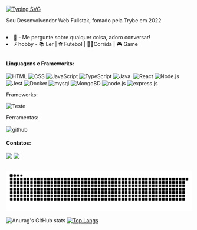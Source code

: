 [![Typing SVG](https://readme-typing-svg.demolab.com?font=Fira+Code&weight=500&size=26&pause=1000&color=C0FF25&random=false&width=600&separator=%3C&lines=%22Ol%C3%A1%2Ceu+sou+Walace+Nascimento+%3CDesenvolvedor+Web+Fullstack%F0%9F%98%8A%22)](https://git.io/typing-svg)

Sou Desenvolvendor Web Fullstak, fomado pela Trybe em 2022

##

</div>
  <div align="left" style="display: inline_block">
    <!-- <li> 🎓 - Estou estundando desenvolvimento Web Full Stack na <a href="https://betrybe.com">Trybe</a>.</li> -->
    <li> 💬 - Me pergunte sobre qualquer coisa, adoro conversar!</li>
    <li> ⚡ hobby - 📚 Ler | ⚽ Futebol | 🏃🏿Corrida | 🎮 Game </li>
  </div>
</div>

##

 #### Linguagens e Frameworks:   
<div style="display: inline_block">
  <!--Liguagens --->
  <img alt="HTML" src="https://img.shields.io/badge/HTML-E34F26?&style=for-the-badge&logo=html5&logoColor=white"/>
  <img alt="CSS" src="https://img.shields.io/badge/CSS-1572B6?&style=for-the-badge&logo=css3&logoColor=white"/>
  <img alt="JavaScript" src="https://img.shields.io/badge/JavaScript-F7DF1E?style=for-the-badge&logo=javascript&logoColor=black"/>
  <img alt="TypeScript" src="https://img.shields.io/badge/TypeScript-007ACC?style=for-the-badge&logo=typescript&logoColor=white"/>
  <img alt="Java" src="https://img.shields.io/badge/Java-ED8B00?style=for-the-badge&logo=openjdk&logoColor=white"/>
  
  <img alt="" src=""/>
  <!--Frameworks --->
  <img alt="React" src="https://img.shields.io/badge/React-20232A?style=for-the-badge&logo=react&logoColor=61DAFB"/>
  <img alt="Node.js" src="https://img.shields.io/badge/Node.js-43853D?style=for-the-badge&logo=node.js&logoColor=white"/>
  

  <img alt="" src=""/>
  <img alt="" src=""/>
  <img alt="" src=""/>

  <img alt="Jest" src="https://cdn.jsdelivr.net/gh/devicons/devicon/icons/jest/jest-plain.svg" width="35" height="40" align="center"/>
  <!--
  <img alt="Redux" src="https://cdn.jsdelivr.net/gh/devicons/devicon/icons/redux/redux-original.svg" width="35" height="40" align="center" />
  <img alt="Bootstrap" src="https://cdn.jsdelivr.net/gh/devicons/devicon/icons/bootstrap/bootstrap-original-wordmark.svg" width="35" height="40" align="center"/>
  -->
  <!-- Desenvolvimento Back-End -->
  <img alt="Docker" src="https://cdn.jsdelivr.net/gh/devicons/devicon/icons/docker/docker-plain-wordmark.svg" width="35" height="40" align="center">
  <!-- 
  <img alt="heroku" src="https://cdn.jsdelivr.net/gh/devicons/devicon/icons/heroku/heroku-plain-wordmark.svg" width="40" height="40" align="center"/>
  -->
  <img alt="mysql" src="https://cdn.jsdelivr.net/gh/devicons/devicon/icons/mysql/mysql-original-wordmark.svg" width="60" height="50" align="center">
  <img alt="MongoBD" src="https://cdn.jsdelivr.net/gh/devicons/devicon/icons/mongodb/mongodb-plain-wordmark.svg" width="45" height="40" align="center">
  <img alt="node.js" src="https://cdn.jsdelivr.net/gh/devicons/devicon/icons/nodejs/nodejs-original-wordmark.svg" width="60" height="60" align="center">
  <img alt="express.js" src="https://cdn.jsdelivr.net/gh/devicons/devicon/icons/express/express-original-wordmark.svg" width="60" height="60" align="center">
  <!-- <img alt="JWT" src="https://img.shields.io/badge/json%20web%20tokens-323330?style=for-the-badge&logo=json-web-tokens&logoColor=pink"> -->
  <!--
  <img alt="mocha.js" src="https://cdn.jsdelivr.net/gh/devicons/devicon/icons/mocha/mocha-plain.svg" width="40" height="40" align="center" />
  <img alt="chai.js" src="https://img.shields.io/badge/chai.js-323330?style=for-the-badge&logo=chai&logoColor=red" width="40" height="40" align="center"/>
  <img alt="sinon.js" src="https://img.shields.io/badge/sinon.js-323330?style=for-the-badge&logo=sinon" width="40" height="40" align="center"/>
  -->
  <!--
  <img alt="Slack" src="https://img.shields.io/badge/Slack-4A154B?style=for-the-badge&logo=slack&logoColor=white">
  <img alt="Notion" src="https://img.shields.io/badge/Notion-000000?style=for-the-badge&logo=notion&logoColor=white">
  <img alt="Discord" src="https://img.shields.io/badge/Discord-7289DA?style=for-the-badge&logo=discord&logoColor=white">
  <img alt="Zoom" src="https://img.shields.io/badge/Zoom-2D8CFF?style=for-the-badge&logo=zoom&logoColor=white">
  -->
  </div>

Frameworks:
 <div style="display: inline_block">
  <img alt="Teste" src="https://img.shields.io/badge/Teste-007ACC?style=for-the-badge&logo=teste&logoColor=white"/>   
 </div>
 
Ferramentas:
 <div style="display: inline_block">
     <img alt="github" src="https://cdn.jsdelivr.net/gh/devicons/devicon/icons/github/github-original-wordmark.svg" width="40" height="40" align="center"/>
 </div>

  
  #### Contatos:

 <div style="display: inline_block">
  <a href="https://linkedin.com/in/walace-nascimento-b53280245" target="_blank"><img src="https://img.shields.io/badge/-LinkedIn-%230077B5?style=for-the-badge&logo=linkedin&logoColor=white" target="_blank"></a>
  <a href="https://api.whatsapp.com/send?phone=5573999898281&text=" target="_blank">
  <img src="https://img.shields.io/badge/WhatsApp-25D366?style=for-the-badge&logo=whatsapp&logoColor=white" target="_blank"></a>
  <!--
   <a href="https://instagram.com/walacenascimento.una" target="_blank"><img src="https://img.shields.io/badge/-Instagram-%23E4405F?style=for-the-badge&logo=instagram&logoColor=white" target="_blank"></a>
    -->
</div>

##

    
  ##
  
<!--Cobrinha-->
![Snake animation](https://github.com/walacenascimento/walacenascimento/blob/output/github-contribution-grid-snake.svg)

<!-- STAR -->
![Anurag's GitHub stats](https://github-readme-stats.vercel.app/api?username=walacenascimento&show_icons=true&theme=merko)
[![Top Langs](https://github-readme-stats.vercel.app/api/top-langs/?username=walacenascimento&layout=compact)](https://github.com/walacenascimento/github-readme-stats)
